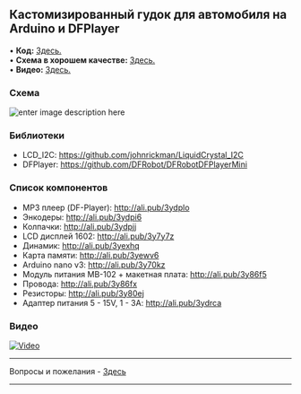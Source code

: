 ## Кастомизированный гудок для автомобиля на Arduino и DFPlayer

• **Код:** [Здесь.](/all_here/107/code.txt)  
• **Схема в хорошем качестве:** [Здесь.](https://i.imgur.com/DVatgXV.jpg)  
• **Видео:** [Здесь.](https://youtu.be/s805qDtmGL4)  

### Схема
![enter image description here](https://i.imgur.com/DVatgXV.jpg)

### Библиотеки
- LCD_I2C: https://github.com/johnrickman/LiquidCrystal_I2C
- DFPlayer: https://github.com/DFRobot/DFRobotDFPlayerMini

### Список компонентов
- MP3 плеер (DF-Player): http://ali.pub/3ydplo
- Энкодеры: http://ali.pub/3ydpi6
- Колпачки: http://ali.pub/3ydpjj
- LCD дисплей 1602: http://ali.pub/3y7y7z
- Динамик: http://ali.pub/3yexhq
- Карта памяти: http://ali.pub/3yewv6
- Arduino nano v3: http://ali.pub/3y70kz
- Модуль питания MB-102 + макетная плата: http://ali.pub/3y86f5
- Провода: http://ali.pub/3y86fx
- Резисторы: http://ali.pub/3y80ej
- Адаптер питания 5 - 15V, 1 - 3A: http://ali.pub/3ydrca

### Видео
[![Video](https://img.youtube.com/vi/s805qDtmGL4/maxresdefault.jpg)](https://youtu.be/s805qDtmGL4)

---

Вопросы и пожелания - [Здесь](https://www.youtube.com/c/Bytevideo/)

---
